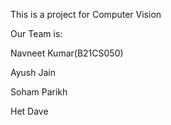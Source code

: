 This is a project for Computer Vision

Our Team is:

Navneet Kumar(B21CS050)

Ayush Jain

Soham Parikh 

Het Dave
